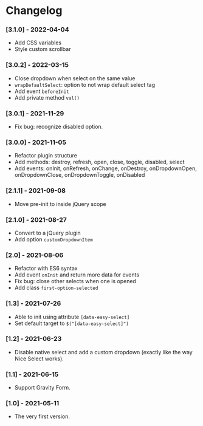 # Changelog

### [3.1.0] - 2022-04-04

- Add CSS variables
- Style custom scrollbar

### [3.0.2] - 2022-03-15

- Close dropdown when select on the same value
- `wrapDefaultSelect`: option to not wrap default select tag
- Add event `beforeInit`
- Add private method `val()`

### [3.0.1] - 2021-11-29

- Fix bug: recognize disabled option.

### [3.0.0] - 2021-11-05

- Refactor plugin structure
- Add methods: destroy, refresh, open, close, toggle, disabled, select
- Add events: onInit, onRefresh, onChange, onDestroy, onDropdownOpen, onDropdownClose, onDropdownToggle, onDisabled

### [2.1.1] - 2021-09-08

- Move pre-init to inside jQuery scope

### [2.1.0] - 2021-08-27

- Convert to a jQuery plugin
- Add option `customDropdownItem`

### [2.0] - 2021-08-06

- Refactor with ES6 syntax
- Add event `onInit` and return more data for events
- Fix bug: close other selects when one is opened
- Add class `first-option-selected`

### [1.3] - 2021-07-26

- Able to init using attribute `[data-easy-select]`
- Set default target to `$("[data-easy-select]")`

### [1.2] - 2021-06-23

- Disable native select and add a custom dropdown (exactly like the way Nice Select works).

### [1.1] - 2021-06-15

- Support Gravity Form.

### [1.0] - 2021-05-11

- The very first version.